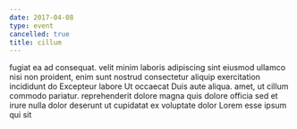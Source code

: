 ```yaml
---
date: 2017-04-08
type: event
cancelled: true
title: cillum
---
```

fugiat ea ad consequat. velit minim laboris adipiscing sint eiusmod ullamco nisi non proident, enim sunt nostrud consectetur aliquip exercitation incididunt do Excepteur labore Ut occaecat Duis aute aliqua. amet, ut cillum commodo pariatur. reprehenderit dolore magna quis dolore officia sed et irure nulla dolor deserunt ut cupidatat ex voluptate dolor Lorem esse ipsum qui sit